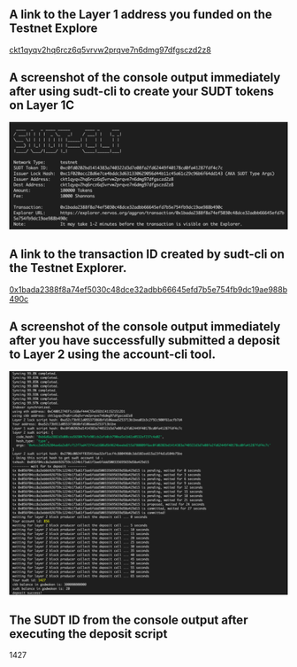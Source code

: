 ## A link to the Layer 1 address you funded on the Testnet Explore
[ckt1qyqv2hq6rcz6q5vrvw2prqve7n6dmg97dfgsczd2z8](https://explorer.nervos.org/aggron/address/ckt1qyqv2hq6rcz6q5vrvw2prqve7n6dmg97dfgsczd2z8)

## A screenshot of the console output immediately after using sudt-cli to create your SUDT tokens on Layer 1C
![issue_sudt](./issue_sudt.png)

## A link to the transaction ID created by sudt-cli on the Testnet Explorer.
[0x1bada2388f8a74ef5030c48dce32adbb66645efd7b5e754fb9dc19ae988b490c](https://explorer.nervos.org/aggron/transaction/0x1bada2388f8a74ef5030c48dce32adbb66645efd7b5e754fb9dc19ae988b490c)

## A screenshot of the console output immediately after you have successfully submitted a deposit to Layer 2 using the account-cli tool.
![deposit_sudt](./deposit_sudt.png)

## The SUDT ID from the console output after executing the deposit script

1427

